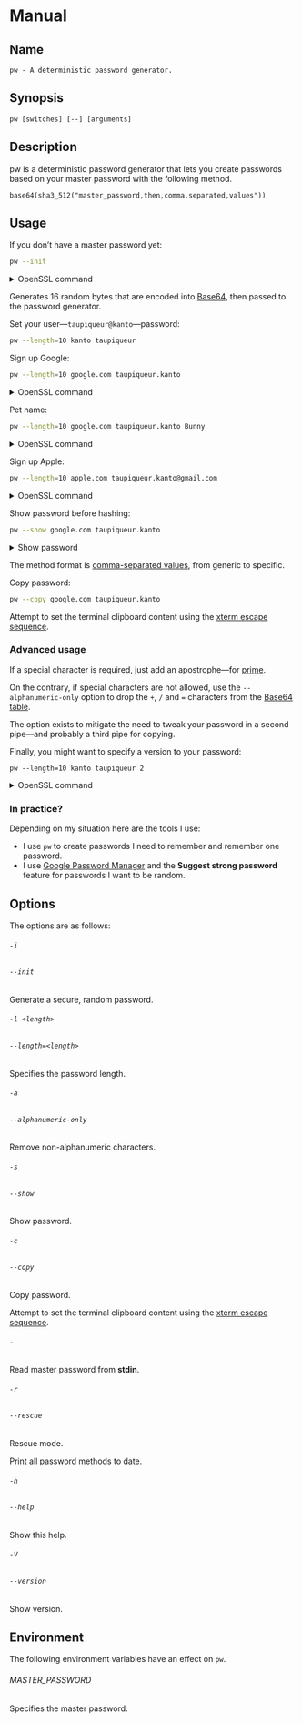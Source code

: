 # Manual

## Name

```
pw - A deterministic password generator.
```

## Synopsis

```
pw [switches] [--] [arguments]
```

## Description

pw is a deterministic password generator that lets you
create passwords based on your master password with the following method.

```
base64(sha3_512("master_password,then,comma,separated,values"))
```

## Usage

If you don’t have a master password yet:

``` sh
pw --init
```

<details><summary>OpenSSL command</summary>

``` sh
openssl rand -base64 16 | tr -d '\n' | openssl dgst -binary -sha3-512 | openssl enc -A -base64
```

</details>

Generates 16 random bytes that are encoded into [Base64], then passed to the password generator.

[Base64]: https://en.wikipedia.org/wiki/Base64

Set your user—`taupiqueur@kanto`—password:

``` sh
pw --length=10 kanto taupiqueur
```

Sign up Google:

``` sh
pw --length=10 google.com taupiqueur.kanto
```

<details><summary>OpenSSL command</summary>

``` sh
printf 'Strong password,google.com,taupiqueur.kanto' | openssl dgst -binary -sha3-512 | openssl enc -A -base64 | head -c 10
```

</details>

Pet name:

``` sh
pw --length=10 google.com taupiqueur.kanto Bunny
```

<details><summary>OpenSSL command</summary>

``` sh
printf 'Strong password,google.com,taupiqueur.kanto,Bunny' | openssl dgst -binary -sha3-512 | openssl enc -A -base64 | head -c 10
```

</details>

Sign up Apple:

``` sh
pw --length=10 apple.com taupiqueur.kanto@gmail.com
```

<details><summary>OpenSSL command</summary>

``` sh
printf 'Strong password,apple.com,taupiqueur.kanto@gmail.com' | openssl dgst -binary -sha3-512 | openssl enc -A -base64 | head -c 10
```

</details>

Show password before hashing:

``` sh
pw --show google.com taupiqueur.kanto
```

<details><summary>Show password</summary>

```
Strong password,google.com,taupiqueur.kanto
```

</details>

The method format is [comma-separated values], from generic to specific.

[Comma-separated values]: https://en.wikipedia.org/wiki/Comma-separated_values

Copy password:

``` sh
pw --copy google.com taupiqueur.kanto
```

Attempt to set the terminal clipboard content using the [xterm escape sequence].

[xterm escape sequence]: https://xfree86.org/current/ctlseqs.html#:~:text=clipboard

### Advanced usage

If a special character is required, just add an apostrophe—for [prime].

[Prime]: <https://en.wikipedia.org/wiki/Prime_(symbol)#:~:text=Use in mathematics>

On the contrary, if special characters are not allowed, use the `--alphanumeric-only` option
to drop the `+`, `/` and `=` characters from the [Base64 table].

[Base64 table]: https://en.wikipedia.org/wiki/Base64#Base64_table

The option exists to mitigate the need to tweak your password in a second pipe—and probably a third pipe for copying.

Finally, you might want to specify a version to your password:

```
pw --length=10 kanto taupiqueur 2
```

<details><summary>OpenSSL command</summary>

``` sh
printf 'Strong password,kanto,taupiqueur,2' | openssl dgst -binary -sha3-512 | openssl enc -A -base64 | head -c 10
```

</details>

### In practice?

Depending on my situation here are the tools I use:

- I use `pw` to create passwords I need to remember and remember one password.
- I use [Google Password Manager] and the **Suggest strong password** feature for passwords I want to be random.

[Google Password Manager]: https://passwords.google.com

## Options

The options are as follows:

###### `-i`
###### `--init`

Generate a secure, random password.

###### `-l <length>`
###### `--length=<length>`

Specifies the password length.

###### `-a`
###### `--alphanumeric-only`

Remove non-alphanumeric characters.

###### `-s`
###### `--show`

Show password.

###### `-c`
###### `--copy`

Copy password.

Attempt to set the terminal clipboard content using the [xterm escape sequence].

[xterm escape sequence]: https://xfree86.org/current/ctlseqs.html#:~:text=clipboard

###### `-`

Read master password from **stdin**.

###### `-r`
###### `--rescue`

Rescue mode.

Print all password methods to date.

###### `-h`
###### `--help`

Show this help.

###### `-V`
###### `--version`

Show version.

## Environment

The following environment variables have an effect on `pw`.

###### MASTER_PASSWORD

Specifies the master password.
